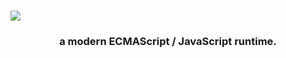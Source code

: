 # <img src="https://raw.githubusercontent.com/kosmosJS/kosmosJS/main/doc/header.png" />

<h3 align="center">a modern ECMAScript / JavaScript runtime.</h3>
